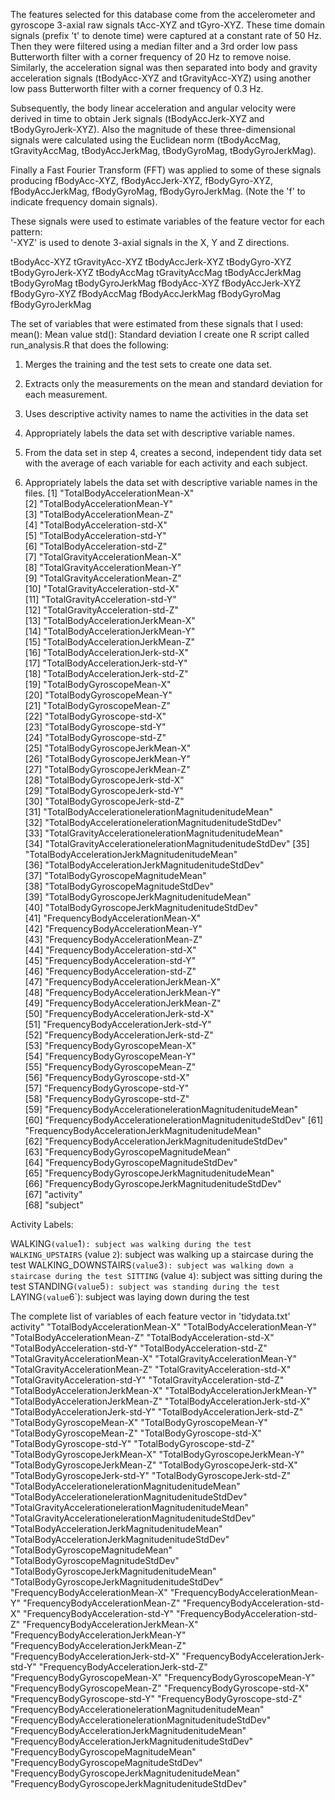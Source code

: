 The features selected for this database come from the accelerometer and gyroscope 3-axial raw signals tAcc-XYZ and tGyro-XYZ. These time domain signals (prefix 't' to denote time) were captured at a constant rate of 50 Hz. Then they were filtered using a median filter and a 3rd order low pass Butterworth filter with a corner frequency of 20 Hz to remove noise. Similarly, the acceleration signal was then separated into body and gravity acceleration signals (tBodyAcc-XYZ and tGravityAcc-XYZ) using another low pass Butterworth filter with a corner frequency of 0.3 Hz. 
 
 Subsequently, the body linear acceleration and angular velocity were derived in time to obtain Jerk signals (tBodyAccJerk-XYZ and tBodyGyroJerk-XYZ). Also the magnitude of these three-dimensional signals were calculated using the Euclidean norm (tBodyAccMag, tGravityAccMag, tBodyAccJerkMag, tBodyGyroMag, tBodyGyroJerkMag). 
 
 Finally a Fast Fourier Transform (FFT) was applied to some of these signals producing fBodyAcc-XYZ, fBodyAccJerk-XYZ, fBodyGyro-XYZ, fBodyAccJerkMag, fBodyGyroMag, fBodyGyroJerkMag. (Note the 'f' to indicate frequency domain signals). 
 
 These signals were used to estimate variables of the feature vector for each pattern:  
 '-XYZ' is used to denote 3-axial signals in the X, Y and Z directions.
 
 tBodyAcc-XYZ
 tGravityAcc-XYZ
 tBodyAccJerk-XYZ
 tBodyGyro-XYZ
 tBodyGyroJerk-XYZ
 tBodyAccMag
 tGravityAccMag
 tBodyAccJerkMag
 tBodyGyroMag
 tBodyGyroJerkMag
 fBodyAcc-XYZ
 fBodyAccJerk-XYZ
 fBodyGyro-XYZ
 fBodyAccMag
 fBodyAccJerkMag
 fBodyGyroMag
 fBodyGyroJerkMag
 
 The set of variables that were estimated from these signals that I used:
 mean(): Mean value
 std(): Standard deviation
 I create one R script called run_analysis.R that does the following:
 1.	Merges the training and the test sets to create one data set.
 2.	Extracts only the measurements on the mean and standard deviation for each measurement.
 3.	Uses descriptive activity names to name the activities in the data set
 4.	Appropriately labels the data set with descriptive variable names.
 5.	From the data set in step 4, creates a second, independent tidy data set with the average of each variable for each activity and each subject.
 
 1.	Appropriately labels the data set with descriptive variable names in the files.
 [1] "TotalBodyAccelerationMean-X"                            
 [2] "TotalBodyAccelerationMean-Y"                            
 [3] "TotalBodyAccelerationMean-Z"                            
 [4] "TotalBodyAcceleration-std-X"                            
 [5] "TotalBodyAcceleration-std-Y"                            
 [6] "TotalBodyAcceleration-std-Z"                            
 [7] "TotalGravityAccelerationMean-X"                         
 [8] "TotalGravityAccelerationMean-Y"                         
 [9] "TotalGravityAccelerationMean-Z"                         
[10] "TotalGravityAcceleration-std-X"                         
[11] "TotalGravityAcceleration-std-Y"                         
[12] "TotalGravityAcceleration-std-Z"                         
[13] "TotalBodyAccelerationJerkMean-X"                        
[14] "TotalBodyAccelerationJerkMean-Y"                        
[15] "TotalBodyAccelerationJerkMean-Z"                        
[16] "TotalBodyAccelerationJerk-std-X"                        
[17] "TotalBodyAccelerationJerk-std-Y"                        
[18] "TotalBodyAccelerationJerk-std-Z"                        
[19] "TotalBodyGyroscopeMean-X"                               
[20] "TotalBodyGyroscopeMean-Y"                               
[21] "TotalBodyGyroscopeMean-Z"                               
[22] "TotalBodyGyroscope-std-X"                               
[23] "TotalBodyGyroscope-std-Y"                               
[24] "TotalBodyGyroscope-std-Z"                               
[25] "TotalBodyGyroscopeJerkMean-X"                           
[26] "TotalBodyGyroscopeJerkMean-Y"                           
[27] "TotalBodyGyroscopeJerkMean-Z"                           
[28] "TotalBodyGyroscopeJerk-std-X"                           
[29] "TotalBodyGyroscopeJerk-std-Y"                           
[30] "TotalBodyGyroscopeJerk-std-Z"                           
[31] "TotalBodyAccelerationelerationMagnitudenitudeMean"      
[32] "TotalBodyAccelerationelerationMagnitudenitudeStdDev"    
[33] "TotalGravityAccelerationelerationMagnitudenitudeMean"   
[34] "TotalGravityAccelerationelerationMagnitudenitudeStdDev" 
[35] "TotalBodyAccelerationJerkMagnitudenitudeMean"           
[36] "TotalBodyAccelerationJerkMagnitudenitudeStdDev"         
[37] "TotalBodyGyroscopeMagnitudeMean"                        
[38] "TotalBodyGyroscopeMagnitudeStdDev"                      
[39] "TotalBodyGyroscopeJerkMagnitudenitudeMean"              
[40] "TotalBodyGyroscopeJerkMagnitudenitudeStdDev"            
[41] "FrequencyBodyAccelerationMean-X"                        
[42] "FrequencyBodyAccelerationMean-Y"                        
[43] "FrequencyBodyAccelerationMean-Z"                        
[44] "FrequencyBodyAcceleration-std-X"                        
[45] "FrequencyBodyAcceleration-std-Y"                        
[46] "FrequencyBodyAcceleration-std-Z"                        
[47] "FrequencyBodyAccelerationJerkMean-X"                    
[48] "FrequencyBodyAccelerationJerkMean-Y"                    
[49] "FrequencyBodyAccelerationJerkMean-Z"                    
[50] "FrequencyBodyAccelerationJerk-std-X"                    
[51] "FrequencyBodyAccelerationJerk-std-Y"                    
[52] "FrequencyBodyAccelerationJerk-std-Z"                    
[53] "FrequencyBodyGyroscopeMean-X"                           
[54] "FrequencyBodyGyroscopeMean-Y"                           
[55] "FrequencyBodyGyroscopeMean-Z"                           
[56] "FrequencyBodyGyroscope-std-X"                           
[57] "FrequencyBodyGyroscope-std-Y"                           
[58] "FrequencyBodyGyroscope-std-Z"                           
[59] "FrequencyBodyAccelerationelerationMagnitudenitudeMean"  
[60] "FrequencyBodyAccelerationelerationMagnitudenitudeStdDev"
[61] "FrequencyBodyAccelerationJerkMagnitudenitudeMean"       
[62] "FrequencyBodyAccelerationJerkMagnitudenitudeStdDev"     
[63] "FrequencyBodyGyroscopeMagnitudeMean"                    
[64] "FrequencyBodyGyroscopeMagnitudeStdDev"                  
[65] "FrequencyBodyGyroscopeJerkMagnitudenitudeMean"          
[66] "FrequencyBodyGyroscopeJerkMagnitudenitudeStdDev"        
[67] "activity"                                               
[68] "subject"            
 
Activity Labels:
 
 WALKING` (value `1`): subject was walking during the test
  WALKING_UPSTAIRS` (value `2`): subject was walking up a staircase during the test
 WALKING_DOWNSTAIRS` (value `3`): subject was walking down a staircase during the test
  SITTING` (value `4`): subject was sitting during the test
 STANDING` (value `5`): subject was standing during the test
 `LAYING` (value `6`): subject was laying down during the test
 
 The complete list of variables of each feature vector in 'tidydata.txt'
 activity" "TotalBodyAccelerationMean-X" "TotalBodyAccelerationMean-Y" "TotalBodyAccelerationMean-Z" "TotalBodyAcceleration-std-X" "TotalBodyAcceleration-std-Y" "TotalBodyAcceleration-std-Z" "TotalGravityAccelerationMean-X" "TotalGravityAccelerationMean-Y" "TotalGravityAccelerationMean-Z" "TotalGravityAcceleration-std-X" "TotalGravityAcceleration-std-Y" "TotalGravityAcceleration-std-Z" "TotalBodyAccelerationJerkMean-X" "TotalBodyAccelerationJerkMean-Y" "TotalBodyAccelerationJerkMean-Z" "TotalBodyAccelerationJerk-std-X" "TotalBodyAccelerationJerk-std-Y" "TotalBodyAccelerationJerk-std-Z" "TotalBodyGyroscopeMean-X" "TotalBodyGyroscopeMean-Y" "TotalBodyGyroscopeMean-Z" "TotalBodyGyroscope-std-X" "TotalBodyGyroscope-std-Y" "TotalBodyGyroscope-std-Z" "TotalBodyGyroscopeJerkMean-X" "TotalBodyGyroscopeJerkMean-Y" "TotalBodyGyroscopeJerkMean-Z" "TotalBodyGyroscopeJerk-std-X" "TotalBodyGyroscopeJerk-std-Y" "TotalBodyGyroscopeJerk-std-Z" "TotalBodyAccelerationelerationMagnitudenitudeMean" "TotalBodyAccelerationelerationMagnitudenitudeStdDev" "TotalGravityAccelerationelerationMagnitudenitudeMean" "TotalGravityAccelerationelerationMagnitudenitudeStdDev" "TotalBodyAccelerationJerkMagnitudenitudeMean" "TotalBodyAccelerationJerkMagnitudenitudeStdDev" "TotalBodyGyroscopeMagnitudeMean" "TotalBodyGyroscopeMagnitudeStdDev" "TotalBodyGyroscopeJerkMagnitudenitudeMean" "TotalBodyGyroscopeJerkMagnitudenitudeStdDev" "FrequencyBodyAccelerationMean-X" "FrequencyBodyAccelerationMean-Y" "FrequencyBodyAccelerationMean-Z" "FrequencyBodyAcceleration-std-X" "FrequencyBodyAcceleration-std-Y" "FrequencyBodyAcceleration-std-Z" "FrequencyBodyAccelerationJerkMean-X" "FrequencyBodyAccelerationJerkMean-Y" "FrequencyBodyAccelerationJerkMean-Z" "FrequencyBodyAccelerationJerk-std-X" "FrequencyBodyAccelerationJerk-std-Y" "FrequencyBodyAccelerationJerk-std-Z" "FrequencyBodyGyroscopeMean-X" "FrequencyBodyGyroscopeMean-Y" "FrequencyBodyGyroscopeMean-Z" "FrequencyBodyGyroscope-std-X" "FrequencyBodyGyroscope-std-Y" "FrequencyBodyGyroscope-std-Z" "FrequencyBodyAccelerationelerationMagnitudenitudeMean" "FrequencyBodyAccelerationelerationMagnitudenitudeStdDev" "FrequencyBodyAccelerationJerkMagnitudenitudeMean" "FrequencyBodyAccelerationJerkMagnitudenitudeStdDev" "FrequencyBodyGyroscopeMagnitudeMean" "FrequencyBodyGyroscopeMagnitudeStdDev" "FrequencyBodyGyroscopeJerkMagnitudenitudeMean" "FrequencyBodyGyroscopeJerkMagnitudenitudeStdDev"